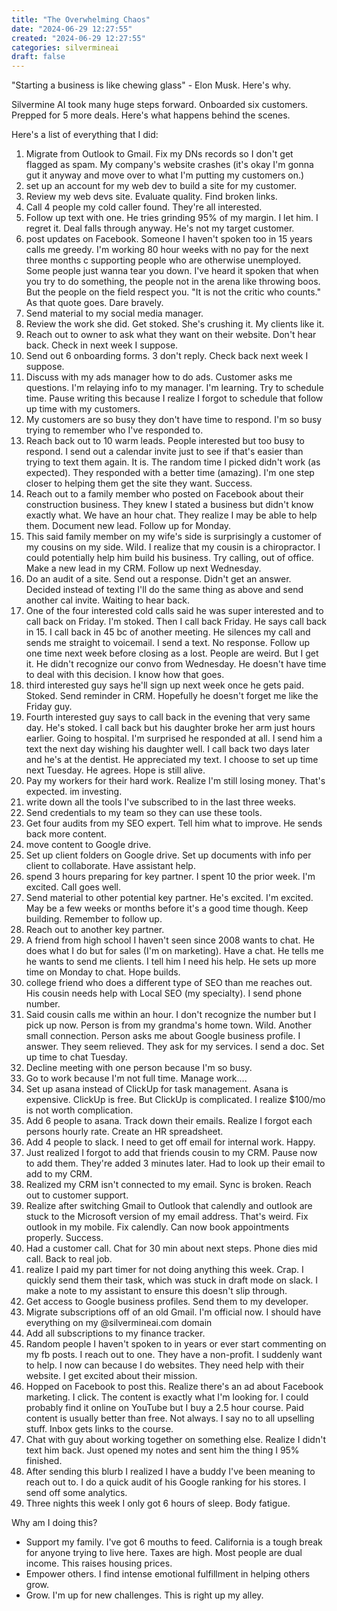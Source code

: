 ```yaml
---
title: "The Overwhelming Chaos"
date: "2024-06-29 12:27:55"  
created: "2024-06-29 12:27:55"
categories: silvermineai  
draft: false
---
```

"Starting a business is like chewing glass" - Elon Musk. Here's why. 

Silvermine AI took many huge steps forward. Onboarded six customers. Prepped for 5 more deals. Here's what happens behind the scenes. 

Here's a list of everything that I did:

1. Migrate from Outlook to Gmail. Fix my DNs records so I don't get flagged as spam. My company's website crashes (it's okay I'm gonna gut it anyway and move over to what I'm putting my customers on.)
2. set up an account for my web dev to build a site for my customer. 
3. Review my web devs site. Evaluate quality. Find broken links. 
4. Call 4 people my cold caller found. They're all interested. 
5. Follow up text with one. He tries grinding 95% of my margin. I let him. I regret it. Deal falls through anyway. He's not my target customer.
6. post updates on Facebook. Someone I haven't spoken too in 15 years calls me greedy. I'm working 80 hour weeks with no pay for the next three months c supporting people who are otherwise unemployed. Some people just wanna tear you down. I've heard it spoken that when you try to do something, the people not in the arena like throwing boos. But the people on the field respect you. "It is not the critic who counts." As that quote goes. Dare bravely. 
7. Send material to my social media manager. 
8. Review the work she did. Get stoked. She's crushing it. My clients like it. 
9. Reach out to owner to ask what they want on their website. Don't hear back. Check in next week I suppose. 
10. Send out 6 onboarding forms. 3 don't reply. Check back next week I suppose. 
11. Discuss with my ads manager how to do ads. Customer asks me questions. I'm relaying info to my manager. I'm learning. Try to schedule time. Pause writing this because I realize I forgot to schedule that follow up time with my customers. 
12. My customers are so busy they don't have time to respond. I'm so busy trying to remember who I've responded to. 
13. Reach back out to 10 warm leads. People interested but too busy to respond. I send out a calendar invite just to see if that's easier than trying to text them again. It is. The random time I picked didn't work (as expected). They responded with a better time (amazing). I'm one step closer to helping them get the site they want. Success. 
14. Reach out to a family member who posted on Facebook about their construction business. They knew I stated a business but didn't know exactly what. We have an hour chat. They realize I may be able to help them. Document new lead. Follow up for Monday. 
15. This said family member on my wife's side is surprisingly a customer of my cousins on my side. Wild. I realize that my cousin is a chiropractor. I could potentially help him build his business. Try calling, out of office. Make a new lead in my CRM. Follow up next Wednesday. 
16. Do an audit of a site. Send out a response. Didn't get an answer. Decided instead of texting I'll do the same thing as above and send another cal invite. Waiting to hear back. 
17. One of the four interested cold calls said he was super interested and to call back on Friday. I'm stoked. Then I call back Friday. He says call back in 15. I call back in 45 bc of another meeting. He silences my call and sends me straight to voicemail. I send a text. No response. Follow up one time next week before closing as a lost. People are weird. But I get it. He didn't recognize our convo from Wednesday. He doesn't have time to deal with this decision. I know how that goes. 
18. third interested guy says he'll sign up next week once he gets paid. Stoked. Send reminder in CRM. Hopefully he doesn't forget me like the Friday guy. 
19. Fourth interested guy says to call back in the evening that very same day. He's stoked. I call back but his daughter broke her arm just hours earlier. Going to hospital. I'm surprised he responded at all. I send him a text the next day wishing his daughter well. I call back two days later and he's at the dentist. He appreciated my text. I choose to set up time next Tuesday. He agrees. Hope is still alive. 
20. Pay my workers for their hard work. Realize I'm still losing money. That's expected. im investing. 
21. write down all the tools I've subscribed to in the last three weeks. 
22. Send credentials to my team so they can use these tools. 
23. Get four audits from my SEO expert. Tell him what to improve. He sends back more content. 
24. move content to Google drive. 
25. Set up client folders on Google drive. Set up documents with info per client to collaborate. Have assistant help. 
26. spend 3 hours preparing for key partner. I spent 10 the prior week. I'm excited. Call goes well. 
27. Send material to other potential key partner. He's excited. I'm excited. May be a few weeks or months before it's a good time though. Keep building. Remember to follow up. 
28. Reach out to another key partner. 
29. A friend from high school I haven't seen since 2008 wants to chat. He does what I do but for sales (I'm on marketing). Have a chat. He tells me he wants to send me clients. I tell him I need his help. He sets up more time on Monday to chat. Hope builds. 
30. college friend who does a different type of SEO than me reaches out. His cousin needs help with Local SEO (my specialty). I send phone number. 
31. Said cousin calls me within an hour. I don't recognize the number but I pick up now. Person is from my grandma's home town. Wild. Another small connection. Person asks me about Google business profile. I answer. They seem relieved. They ask for my services. I send a doc. Set up time to chat Tuesday. 
32. Decline meeting with one person because I'm so busy. 
33. Go to work because I'm not full time. Manage work....
34. Set up asana instead of ClickUp for task management. Asana is expensive. ClickUp is free. But ClickUp is complicated. I realize $100/mo is not worth complication. 
35. Add 6 people to asana. Track down their emails. Realize I forgot each persons hourly rate. Create an HR spreadsheet. 
36. Add 4 people to slack. I need to get off email for internal work. Happy. 
37. Just realized I forgot to add that friends cousin to my CRM. Pause now to add them. They're added 3 minutes later. Had to look up their email to add to my CRM. 
38. Realized my CRM isn't connected to my email. Sync is broken. Reach out to customer support. 
39. Realize after switching Gmail to Outlook that calendly and outlook are stuck to the Microsoft version of my email address. That's weird. Fix outlook in my mobile. Fix calendly. Can now book appointments properly. Success. 
40. Had a customer call. Chat for 30 min about next steps. Phone dies mid call. Back to real job. 
41. realize I paid my part timer for not doing anything this week. Crap. I quickly send them their task, which was stuck in draft mode on slack. I make a note to my assistant to ensure this doesn't slip through. 
42. Get access to Google business profiles. Send them to my developer. 
43. Migrate subscriptions off of an old Gmail. I'm official now. I should have everything on my @silvermineai.com domain
44. Add all subscriptions to my finance tracker. 
45. Random people I haven't spoken to in years or ever start commenting on my fb posts. I reach out to one. They have a non-profit. I suddenly want to help. I now can because I do websites. They need help with their website. I get excited about their mission. 
46. Hopped on Facebook to post this. Realize there's an ad about Facebook marketing. I click. The content is exactly what I'm looking for. I could probably find it online on YouTube but I buy a 2.5 hour course. Paid content is usually better than free. Not always. I say no to all upselling stuff. Inbox gets links to the course. 
47. Chat with guy about working together on something else. Realize I didn't text him back. Just opened my notes and sent him the thing I 95% finished. 
48. After sending this blurb I realized I have a buddy I've been meaning to reach out to. I do a quick audit of his Google ranking for his stores. I send off some analytics. 
49. Three nights this week I only got 6 hours of sleep. Body fatigue. 

Why am I doing this?

- Support my family. I've got 6 mouths to feed. California is a tough break for anyone trying to live here. Taxes are high. Most people are dual income. This raises housing prices. 
- Empower others. I find intense emotional fulfillment in helping others grow. 
- Grow. I'm up for new challenges. This is right up my alley. 